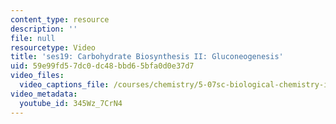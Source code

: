 ```yaml
---
content_type: resource
description: ''
file: null
resourcetype: Video
title: 'ses19: Carbohydrate Biosynthesis II: Gluconeogenesis'
uid: 59e99fd5-7dc0-dc48-bbd6-5bfa0d0e37d7
video_files:
  video_captions_file: /courses/chemistry/5-07sc-biological-chemistry-i-fall-2013/resource-index/ses19-carbohydrate-biosynthesis-ii-gluconeogenesis/345Wz_7CrN4.vtt
video_metadata:
  youtube_id: 345Wz_7CrN4
---
```


